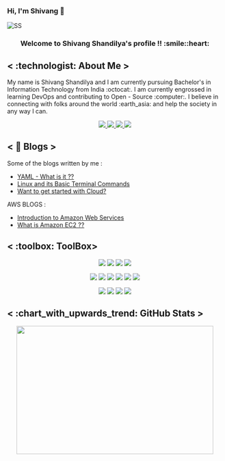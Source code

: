 ### Hi, I'm Shivang 👋

![SS](https://user-images.githubusercontent.com/101946115/211159424-7b773242-fb94-4c6b-8181-6915f04de19c.png)

<h3 align = "center">Welcome to Shivang Shandilya's profile !! :smile::heart:
</h3>

<h2>< :technologist:	About Me ></h2>
My name is Shivang Shandilya and I am currently pursuing Bachelor's in Information Technology from India :octocat:. I am currently engrossed in learning DevOps and contributing to Open - Source  :computer:.
I believe in connecting with folks around the world :earth_asia: and help the society in any way I can.

<p align = "center">

<a href = "https://www.linkedin.com/in/shivang-shandilya-8b926b218/">
<img src = "https://img.shields.io/badge/LinkedIn-0077B5?style=for-the-badge&logo=linkedin&logoColor=white" />
</a>


<a href = "https://twitter.com/shivv_twt">
<img src = "https://img.shields.io/badge/Twitter-1DA1F2?style=for-the-badge&logo=twitter&logoColor=white" />
</a>


<a href = "https://leetcode.com/ShivangShandilya/">
<img src = "https://img.shields.io/badge/-LeetCode-FFA116?style=for-the-badge&logo=LeetCode&logoColor=black" />
</a>


<a href = "https://hashnode.com/@KubeMan">
<img src = "https://img.shields.io/badge/Hashnode-2962FF?style=for-the-badge&logo=hashnode&logoColor=white" />
</a>

</p>

 <h2>< 📔 Blogs ></h2>
 
 Some of the blogs written by me :
 
 - [YAML - What is it ??](https://mydevopsjourney.hashnode.dev/yaml-what-is-it)
 - [Linux and its Basic Terminal Commands](https://mydevopsjourney.hashnode.dev/linux-and-its-basic-terminal-commands)
 - [Want to get started with Cloud?](https://mydevopsjourney.hashnode.dev/want-to-get-started-with-cloud)
  
  AWS BLOGS :
 - [Introduction to Amazon Web Services](https://allaboutaws.hashnode.dev/introduction-to-amazon-web-services)
 - [What is Amazon EC2 ??](https://allaboutaws.hashnode.dev/what-is-amazon-ec2)

  
<h2>< :toolbox: ToolBox></h2>

<p align = "center">

<img src = "https://img.shields.io/badge/C%2B%2B-00599C?style=for-the-badge&logo=c%2B%2B&logoColor=white" />

<img src = "https://camo.githubusercontent.com/7978ec9bac63ff07aafd64617779c8096ce5af7c744b0f62685e3aadda0857f9/68747470733a2f2f696d672e736869656c64732e696f2f62616467652f2d6a6176612d7265643f7374796c653d666f722d7468652d6261646765266c6f676f3d6a617661266c6f676f436f6c6f723d626c61636b" />

<img src = "https://img.shields.io/badge/JavaScript-323330?style=for-the-badge&logo=javascript&logoColor=F7DF1E" />

<img src = "https://img.shields.io/badge/Go-00ADD8?style=for-the-badge&logo=go&logoColor=white" />

</p>

<p align = "center">

<img src = "https://img.shields.io/badge/HTML5-E34F26?style=for-the-badge&logo=html5&logoColor=white" />

<img src = "https://img.shields.io/badge/CSS3-1572B6?style=for-the-badge&logo=css3&logoColor=white"/>

<img src = "https://img.shields.io/badge/Bootstrap-563D7C?style=for-the-badge&logo=bootstrap&logoColor=white"/>

<img src = "https://img.shields.io/badge/React-20232A?style=for-the-badge&logo=react&logoColor=61DAFB"/>

<img src = "https://img.shields.io/badge/next.js-000000?style=for-the-badge&logo=nextdotjs&logoColor=white"/>

<img src = "https://img.shields.io/badge/firebase-ffca28?style=for-the-badge&logo=firebase&logoColor=black"/>

</p>

<p align = "center">

<img src = "https://img.shields.io/badge/-CodeChef-5B4638?style=for-the-badge&logo=CodeChef&logoColor=white"/>

<img src = "https://img.shields.io/badge/IntelliJ_IDEA-000000.svg?style=for-the-badge&logo=intellij-idea&logoColor=white"/>

<img src = "https://img.shields.io/badge/VSCode-0078D4?style=for-the-badge&logo=visual%20studio%20code&logoColor=white"/>

<img src = "https://camo.githubusercontent.com/973713a83a9b267768bdd9e7ad65a189864927a541ef5c5c0314aa40ed0b3bc6/68747470733a2f2f696d672e736869656c64732e696f2f62616467652f2d6769742d4631353032463f7374796c653d666f722d7468652d6261646765266c6f676f3d676974266c6f676f436f6c6f723d7768697465"/>

</p>

<h2>< :chart_with_upwards_trend:	GitHub Stats ></h2>

 
 <p align="center">
  <img width="460" height="300" src="https://github-readme-stats.vercel.app/api?username=ShivangShandilya&show_icons=true&theme=radical">
</p>

